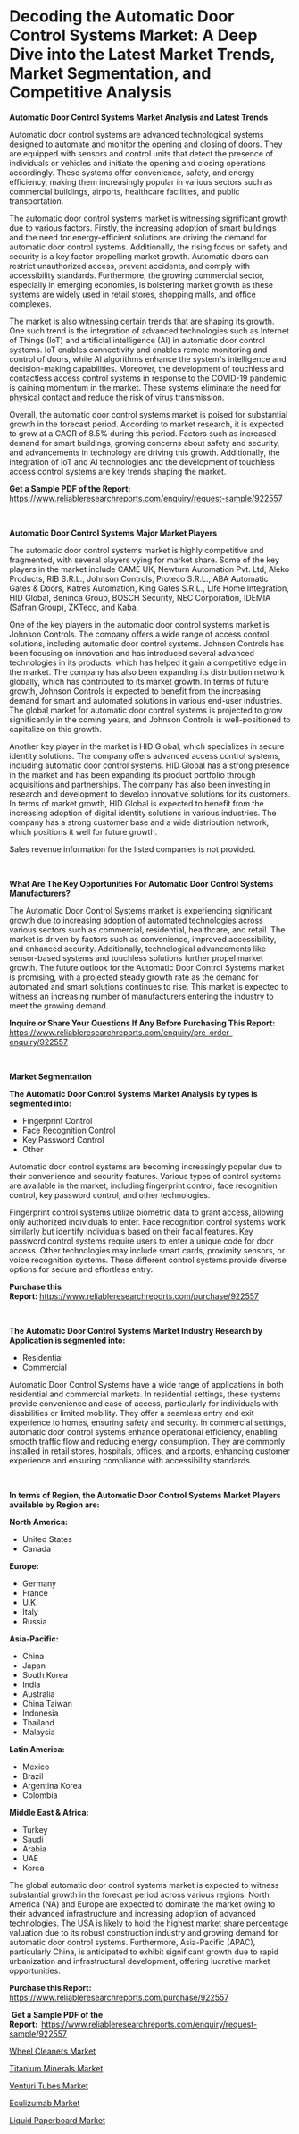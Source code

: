 <p><h1>Decoding the Automatic Door Control Systems Market: A Deep Dive into the Latest Market Trends, Market Segmentation, and Competitive Analysis</h1></p><p><strong>Automatic Door Control Systems Market Analysis and Latest Trends</strong></p>
<p><p>Automatic door control systems are advanced technological systems designed to automate and monitor the opening and closing of doors. They are equipped with sensors and control units that detect the presence of individuals or vehicles and initiate the opening and closing operations accordingly. These systems offer convenience, safety, and energy efficiency, making them increasingly popular in various sectors such as commercial buildings, airports, healthcare facilities, and public transportation.</p><p>The automatic door control systems market is witnessing significant growth due to various factors. Firstly, the increasing adoption of smart buildings and the need for energy-efficient solutions are driving the demand for automatic door control systems. Additionally, the rising focus on safety and security is a key factor propelling market growth. Automatic doors can restrict unauthorized access, prevent accidents, and comply with accessibility standards. Furthermore, the growing commercial sector, especially in emerging economies, is bolstering market growth as these systems are widely used in retail stores, shopping malls, and office complexes.</p><p>The market is also witnessing certain trends that are shaping its growth. One such trend is the integration of advanced technologies such as Internet of Things (IoT) and artificial intelligence (AI) in automatic door control systems. IoT enables connectivity and enables remote monitoring and control of doors, while AI algorithms enhance the system's intelligence and decision-making capabilities. Moreover, the development of touchless and contactless access control systems in response to the COVID-19 pandemic is gaining momentum in the market. These systems eliminate the need for physical contact and reduce the risk of virus transmission.</p><p>Overall, the automatic door control systems market is poised for substantial growth in the forecast period. According to market research, it is expected to grow at a CAGR of 8.5% during this period. Factors such as increased demand for smart buildings, growing concerns about safety and security, and advancements in technology are driving this growth. Additionally, the integration of IoT and AI technologies and the development of touchless access control systems are key trends shaping the market.</p></p>
<p><strong>Get a Sample PDF of the Report:&nbsp;</strong> <a href="https://www.reliableresearchreports.com/enquiry/request-sample/922557">https://www.reliableresearchreports.com/enquiry/request-sample/922557</a></p>
<p>&nbsp;</p>
<p><strong>Automatic Door Control Systems Major Market Players</strong></p>
<p><p>The automatic door control systems market is highly competitive and fragmented, with several players vying for market share. Some of the key players in the market include CAME UK, Newturn Automation Pvt. Ltd, Aleko Products, RIB S.R.L., Johnson Controls, Proteco S.R.L., ABA Automatic Gates & Doors, Katres Automation, King Gates S.R.L., Life Home Integration, HID Global, Beninca Group, BOSCH Security, NEC Corporation, IDEMIA (Safran Group), ZKTeco, and Kaba.</p><p>One of the key players in the automatic door control systems market is Johnson Controls. The company offers a wide range of access control solutions, including automatic door control systems. Johnson Controls has been focusing on innovation and has introduced several advanced technologies in its products, which has helped it gain a competitive edge in the market. The company has also been expanding its distribution network globally, which has contributed to its market growth. In terms of future growth, Johnson Controls is expected to benefit from the increasing demand for smart and automated solutions in various end-user industries. The global market for automatic door control systems is projected to grow significantly in the coming years, and Johnson Controls is well-positioned to capitalize on this growth.</p><p>Another key player in the market is HID Global, which specializes in secure identity solutions. The company offers advanced access control systems, including automatic door control systems. HID Global has a strong presence in the market and has been expanding its product portfolio through acquisitions and partnerships. The company has also been investing in research and development to develop innovative solutions for its customers. In terms of market growth, HID Global is expected to benefit from the increasing adoption of digital identity solutions in various industries. The company has a strong customer base and a wide distribution network, which positions it well for future growth.</p><p>Sales revenue information for the listed companies is not provided.</p></p>
<p>&nbsp;</p>
<p><strong>What Are The Key Opportunities For Automatic Door Control Systems Manufacturers?</strong></p>
<p><p>The Automatic Door Control Systems market is experiencing significant growth due to increasing adoption of automated technologies across various sectors such as commercial, residential, healthcare, and retail. The market is driven by factors such as convenience, improved accessibility, and enhanced security. Additionally, technological advancements like sensor-based systems and touchless solutions further propel market growth. The future outlook for the Automatic Door Control Systems market is promising, with a projected steady growth rate as the demand for automated and smart solutions continues to rise. This market is expected to witness an increasing number of manufacturers entering the industry to meet the growing demand.</p></p>
<p><strong>Inquire or Share Your Questions If Any Before Purchasing This Report:</strong> <a href="https://www.reliableresearchreports.com/enquiry/pre-order-enquiry/922557">https://www.reliableresearchreports.com/enquiry/pre-order-enquiry/922557</a></p>
<p>&nbsp;</p>
<p><strong>Market Segmentation</strong></p>
<p><strong>The Automatic Door Control Systems Market Analysis by types is segmented into:</strong></p>
<p><ul><li>Fingerprint Control</li><li>Face Recognition Control</li><li>Key Password Control</li><li>Other</li></ul></p>
<p><p>Automatic door control systems are becoming increasingly popular due to their convenience and security features. Various types of control systems are available in the market, including fingerprint control, face recognition control, key password control, and other technologies. </p><p>Fingerprint control systems utilize biometric data to grant access, allowing only authorized individuals to enter. Face recognition control systems work similarly but identify individuals based on their facial features. Key password control systems require users to enter a unique code for door access. Other technologies may include smart cards, proximity sensors, or voice recognition systems. These different control systems provide diverse options for secure and effortless entry.</p></p>
<p><strong>Purchase this Report:&nbsp;</strong><a href="https://www.reliableresearchreports.com/purchase/922557">https://www.reliableresearchreports.com/purchase/922557</a></p>
<p>&nbsp;</p>
<p><strong>The Automatic Door Control Systems Market Industry Research by Application is segmented into:</strong></p>
<p><ul><li>Residential</li><li>Commercial</li></ul></p>
<p><p>Automatic Door Control Systems have a wide range of applications in both residential and commercial markets. In residential settings, these systems provide convenience and ease of access, particularly for individuals with disabilities or limited mobility. They offer a seamless entry and exit experience to homes, ensuring safety and security. In commercial settings, automatic door control systems enhance operational efficiency, enabling smooth traffic flow and reducing energy consumption. They are commonly installed in retail stores, hospitals, offices, and airports, enhancing customer experience and ensuring compliance with accessibility standards.</p></p>
<p>&nbsp;</p>
<p><strong>In terms of Region, the Automatic Door Control Systems Market Players available by Region are:</strong></p>
<p>
    <p> <strong> North America: </strong>
        <ul>
            <li>United States</li>
            <li>Canada</li>
        </ul>
        </p> 
    <p> <strong> Europe: </strong>
        <ul>
            <li>Germany</li>
            <li>France</li>
            <li>U.K.</li>
            <li>Italy</li>
            <li>Russia</li>
        </ul>
        </p> 
    <p> <strong> Asia-Pacific: </strong>
        <ul>
            <li>China</li>
            <li>Japan</li>
            <li>South Korea</li>
            <li>India</li>
            <li>Australia</li>
            <li>China Taiwan</li>
            <li>Indonesia</li>
            <li>Thailand</li>
            <li>Malaysia</li>
        </ul>
        </p> 
    <p> <strong> Latin America: </strong>
        <ul>
            <li>Mexico</li>
            <li>Brazil</li>
            <li>Argentina Korea</li>
            <li>Colombia</li>
        </ul>
        </p> 
    <p> <strong> Middle East & Africa: </strong>
        <ul>
            <li>Turkey</li>
            <li>Saudi</li>
            <li>Arabia</li>
            <li>UAE</li>
            <li>Korea</li>
        </ul>
    </p>
    </p>
<p><p>The global automatic door control systems market is expected to witness substantial growth in the forecast period across various regions. North America (NA) and Europe are expected to dominate the market owing to their advanced infrastructure and increasing adoption of advanced technologies. The USA is likely to hold the highest market share percentage valuation due to its robust construction industry and growing demand for automatic door control systems. Furthermore, Asia-Pacific (APAC), particularly China, is anticipated to exhibit significant growth due to rapid urbanization and infrastructural development, offering lucrative market opportunities.</p></p>
<p><strong>Purchase this Report: </strong><a href="https://www.reliableresearchreports.com/purchase/922557">https://www.reliableresearchreports.com/purchase/922557</a></p>
<p>&nbsp;<strong>Get a Sample PDF of the Report:&nbsp;&nbsp;</strong><a href="https://www.reliableresearchreports.com/enquiry/request-sample/922557">https://www.reliableresearchreports.com/enquiry/request-sample/922557</a></p>
<p><strong></strong></p>
<p><p><a href="https://medium.com/@ericsanford98567/wheel-cleaners-market-size-cagr-trends-2024-2030-e24e81851cc0">Wheel Cleaners Market</a></p><p><a href="https://medium.com/@ericsanford98567/titanium-minerals-market-insight-market-trends-growth-forecasted-from-2024-to-2031-5f265fdf2a57">Titanium Minerals Market</a></p><p><a href="https://medium.com/@ericsanford98567/venturi-tubes-market-the-key-to-successful-business-strategy-forecast-till-2031-0a244e00b7f7">Venturi Tubes Market</a></p><p><a href="https://medium.com/@ericsanford98567/eculizumab-market-analysis-and-sze-forecasted-for-period-from-2024-to-2031-876fe520ca09">Eculizumab Market</a></p><p><a href="https://medium.com/@ericsanford98567/liquid-paperboard-market-exploring-market-share-market-trends-and-future-growth-fd2208facca9">Liquid Paperboard Market</a></p></p>
